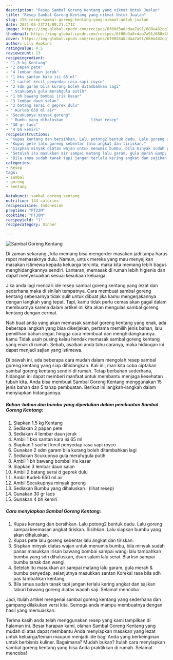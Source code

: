 ```yaml
---
description: "Resep Sambal Goreng Kentang yang nikmat Untuk Jualan"
title: "Resep Sambal Goreng Kentang yang nikmat Untuk Jualan"
slug: 158-resep-sambal-goreng-kentang-yang-nikmat-untuk-jualan
date: 2021-05-23T21:09:21.171Z
image: https://img-global.cpcdn.com/recipes/6f00d3a0cdaa7a91/680x482cq70/sambal-goreng-kentang-foto-resep-utama.jpg
thumbnail: https://img-global.cpcdn.com/recipes/6f00d3a0cdaa7a91/680x482cq70/sambal-goreng-kentang-foto-resep-utama.jpg
cover: https://img-global.cpcdn.com/recipes/6f00d3a0cdaa7a91/680x482cq70/sambal-goreng-kentang-foto-resep-utama.jpg
author: Lily Hopkins
ratingvalue: 4.5
reviewcount: 13
recipeingredient:
- "1,5 kg Kentang"
- "2 papan pete"
- "4 lembar daun jeruk"
- "1 bks santan kara isi 65 ml"
- "1 sachet kecil penyedap rasa sapi royco"
- "2 sdm garam bila kurang boleh ditambahkan lagi"
- " Scukupnya gula merahgula putih"
- "1 bh bawang bombai iris kasar"
- "3 lembar daun salan"
- "2 batang serai d geprek dulu"
- " Kurleb 650 ml air"
- "Secukupnya minyak goreng"
- " Bumbu yang dihaluskan            lihat resep"
- "30 gr laos"
- "4 bh kemiri"
recipeinstructions:
- "Kupas kentang dan bersihkan. Lalu potong2 bentuk dadu. Lalu goreng sampai keemasan angkat tiriskan. Sisihkan. Lalu siapkan bumbu yang akan dihaluskan."
- "Kupas pete lalu goreng sebentar lalu angkat dan tiriskan."
- "Sispkan minyak diatas wajan untuk menumis bumbu, bila minyak sudah panas masukkan irisan bawang bombai sampai wangi lalu tambahkan bumbu yang sdh dihaluskan, dsun salam lalu serai. Biarksn sampai bumbu tanak dan wangi."
- "Setelah itu masukkan air sampai matang lalu garam, gula merah &amp; bumbu penyedap, selanjutnya masukkan santan Koreksi rasa bila sdh pas tambahkan kentang."
- "Bila smua sudah tanak tapi jangan terlalu kering angkat dan sajikan taburi bawang goreng diatas wadah saji. Selamat mencoba"
categories:
- Resep
tags:
- sambal
- goreng
- kentang

katakunci: sambal goreng kentang 
nutrition: 144 calories
recipecuisine: Indonesian
preptime: "PT22M"
cooktime: "PT30M"
recipeyield: "1"
recipecategory: Dinner

---
```



![Sambal Goreng Kentang](https://img-global.cpcdn.com/recipes/6f00d3a0cdaa7a91/680x482cq70/sambal-goreng-kentang-foto-resep-utama.jpg)

Di zaman  sekarang , kita memang bisa mengorder masakan jadi tanpa harus repot memasaknya dulu. Namun, untuk mereka yang mau menyajikan masakan istimewa kepada keluarga tercinta, maka kita memang lebih bagus menghidangkannya sendiri. Lantaran, memasak di rumah lebih higienis dan dapat menyesuaikan sesuai kesukaan keluarga.

Jika anda lagi mencari ide resep sambal goreng kentang yang lezat dan sederhana,maka di sinilah tempatnya. Cara membuat sambal goreng kentang  sebenarnya tidak sulit untuk dibuat jika kamu mengerjakannya dengan langkah yang tepat. Tapi, kamu tidak perlu cemas akan gagal dalam membuatnya 
karena dalam artikel ini kita akan mengulas sambal goreng kentang dengan cermat.  



Nah buat anda yang akan memasak sambal goreng kentang yang enak, ada beberapa langkah yang bisa dikerjakan, pertama memilih jenis bahan, lalu pemilihan bahan segar, hingga cara membuat dan menghidangkannya. kamu Tidak usah pusing kalau hendak memasak sambal goreng kentang yang enak di rumah. Sebab, asalkan anda  tahu caranya, maka hidangan ini dapat menjadi sajian yang istimewa.

Di bawah ini, ada beberapa cara mudah dalam mengolah resep sambal goreng kentang yang siap dihidangkan. Kali ini, mari kita coba ciptakan sambal goreng kentang sendiri di rumah. Tetap berbahan sederhana, hidangan ini dapat memberi manfaat untuk membantu menjaga kesehatan tubuh kita. Anda bisa membuat Sambal Goreng Kentang menggunakan 15 jenis bahan dan 5 tahap pembuatan. Berikut ini langkah-langkah dalam menyiapkan hidangannya.

<!--inarticleads1-->

##### Bahan-bahan dan bumbu yang diperlukan dalam pembuatan Sambal Goreng Kentang:

1. Siapkan 1,5 kg Kentang
1. Sediakan 2 papan pete
1. Sediakan 4 lembar daun jeruk
1. Ambil 1 bks santan kara isi 65 ml
1. Siapkan 1 sachet kecil penyedap rasa sapi royco
1. Gunakan 2 sdm garam bila kurang boleh ditambahkan lagi
1. Sediakan  Scukupnya gula merah/gula putih
1. Ambil 1 bh bawang bombai iris kasar
1. Siapkan 3 lembar daun salan
1. Ambil 2 batang serai d geprek dulu
1. Ambil  Kurleb 650 ml air
1. Ambil Secukupnya minyak goreng
1. Sediakan  Bumbu yang dihaluskan :           (lihat resep)
1. Gunakan 30 gr laos
1. Gunakan 4 bh kemiri




<!--inarticleads2-->

##### Cara menyiapkan Sambal Goreng Kentang:

1. Kupas kentang dan bersihkan. Lalu potong2 bentuk dadu. Lalu goreng sampai keemasan angkat tiriskan. Sisihkan. Lalu siapkan bumbu yang akan dihaluskan.
1. Kupas pete lalu goreng sebentar lalu angkat dan tiriskan.
1. Sispkan minyak diatas wajan untuk menumis bumbu, bila minyak sudah panas masukkan irisan bawang bombai sampai wangi lalu tambahkan bumbu yang sdh dihaluskan, dsun salam lalu serai. Biarksn sampai bumbu tanak dan wangi.
1. Setelah itu masukkan air sampai matang lalu garam, gula merah &amp; bumbu penyedap, selanjutnya masukkan santan Koreksi rasa bila sdh pas tambahkan kentang.
1. Bila smua sudah tanak tapi jangan terlalu kering angkat dan sajikan taburi bawang goreng diatas wadah saji. Selamat mencoba




Jadi, itulah artikel mengenai  sambal goreng kentang  yang sederhana dan gampang dilakukan versi kita. Semoga anda mampu membuatnya dengan hasil yang memuaskan. 

Terima kasih anda telah menggunakan resep yang kami tampilkan di halaman ini. Besar harapan kami, olahan  Sambal Goreng Kentang yang mudah di atas dapat membantu Anda menyiapkan masakan yang lezat untuk keluarga/teman maupun menjadi ide bagi Anda yang berkeinginan untuk berbisnis kuliner. Bagaimana? Mudah bukan? Itulah cara menyiapkan sambal goreng kentang yang bisa Anda praktikkan di rumah. Selamat mencoba!


